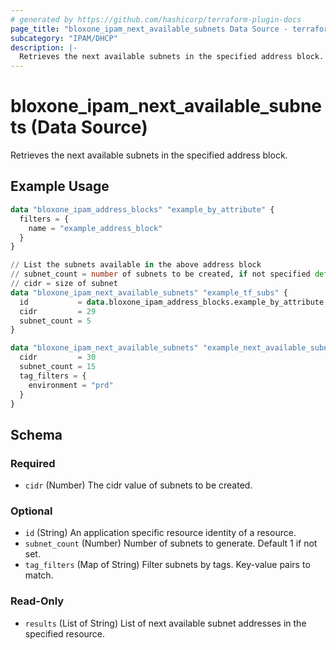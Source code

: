 ```yaml
---
# generated by https://github.com/hashicorp/terraform-plugin-docs
page_title: "bloxone_ipam_next_available_subnets Data Source - terraform-provider-bloxone"
subcategory: "IPAM/DHCP"
description: |-
  Retrieves the next available subnets in the specified address block.
---
```


# bloxone_ipam_next_available_subnets (Data Source)

Retrieves the next available subnets in the specified address block.

## Example Usage

```terraform
data "bloxone_ipam_address_blocks" "example_by_attribute" {
  filters = {
    name = "example_address_block"
  }
}

// List the subnets available in the above address block
// subnet_count = number of subnets to be created, if not specified defaults to 1
// cidr = size of subnet
data "bloxone_ipam_next_available_subnets" "example_tf_subs" {
  id           = data.bloxone_ipam_address_blocks.example_by_attribute.results.0.id
  cidr         = 29
  subnet_count = 5
}

data "bloxone_ipam_next_available_subnets" "example_next_available_subnet_by_tag" {
  cidr         = 30
  subnet_count = 15
  tag_filters = {
    environment = "prd"
  }
}
```

<!-- schema generated by tfplugindocs -->
## Schema

### Required

- `cidr` (Number) The cidr value of subnets to be created.

### Optional

- `id` (String) An application specific resource identity of a resource.
- `subnet_count` (Number) Number of subnets to generate. Default 1 if not set.
- `tag_filters` (Map of String) Filter subnets by tags. Key-value pairs to match.

### Read-Only

- `results` (List of String) List of next available subnet addresses in the specified resource.
